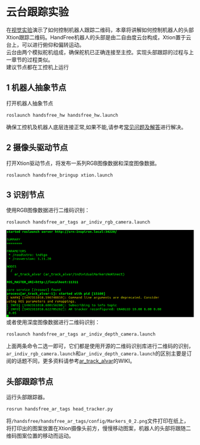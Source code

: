 # 云台跟踪实验
在[视觉实验](/docs/Tutorial/2.3-Vision-Test.md)演示了如何控制机器人跟踪二维码，本章将讲解如何控制机器人的头部Xtion跟踪二维码。HandFree机器人的头部是由二自由度云台构成，Xtion置于云台上，可以进行俯仰和偏转运动。  
云台由两个模拟舵机组成，确保舵机已正确连接至主控。实现头部跟踪的过程与上一章节的过程类似。  
建议节点都在工控机上运行

## 1 机器人抽象节点
打开机器人抽象节点

```
roslaunch handsfree_hw handsfree_hw.launch
```

确保工控机及机器人底层连接正常,如果不能,请参考[常见问题及解答](/docs/FAQ/solution-of-handsfree-hw-error.md)进行解决。  

## 2 摄像头驱动节点
打开Xtion驱动节点，将发布一系列RGB图像数据和深度图像数据。

```
roslaunch handsfree_bringup xtion.launch  
```

## 3 识别节点  
使用RGB图像数据进行二维码识别：

```
roslaunch handsfree_ar_tags ar_indiv_rgb_camera.launch  
```

![picture](/images/Tutorial/7/7.4/4_indiv_rgb.png)  
或者使用深度图像数据进行二维码识别：

```
roslaunch handsfree_ar_tags ar_indiv_depth_camera.launch  
```

上面两条命令二选一即可，它们都是使用开源的二维码识别库进行二维码的识别，`ar_indiv_rgb_camera.launch`和`ar_indiv_depth_camera.launch`的区别主要是订阅的话题不同，更多资料请参考[ar_track_alvar](http://wiki.ros.org/ar_track_alvar/)的WIKI。  
## 头部跟踪节点  
运行头部跟踪器。

```
rosrun handsfree_ar_tags head_tracker.py
```

将`/handsfree/handsfree_ar_tags/config/Markers_0_2.png`文件打印在纸上，将打印出的图案放置在Xtion摄像头前方，慢慢移动图案，机器人的头部将跟随二维码图案位置的移动而运动。  

